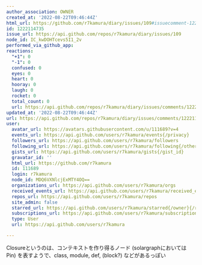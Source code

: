 ```yaml
---
author_association: OWNER
created_at: '2022-08-22T09:46:44Z'
html_url: https://github.com/r7kamura/diary/issues/109#issuecomment-1222114735
id: 1222114735
issue_url: https://api.github.com/repos/r7kamura/diary/issues/109
node_id: IC_kwDOHTcevs5I1_2v
performed_via_github_app: 
reactions:
  "+1": 0
  "-1": 0
  confused: 0
  eyes: 0
  heart: 0
  hooray: 0
  laugh: 0
  rocket: 0
  total_count: 0
  url: https://api.github.com/repos/r7kamura/diary/issues/comments/1222114735/reactions
updated_at: '2022-08-22T09:46:44Z'
url: https://api.github.com/repos/r7kamura/diary/issues/comments/1222114735
user:
  avatar_url: https://avatars.githubusercontent.com/u/111689?v=4
  events_url: https://api.github.com/users/r7kamura/events{/privacy}
  followers_url: https://api.github.com/users/r7kamura/followers
  following_url: https://api.github.com/users/r7kamura/following{/other_user}
  gists_url: https://api.github.com/users/r7kamura/gists{/gist_id}
  gravatar_id: ''
  html_url: https://github.com/r7kamura
  id: 111689
  login: r7kamura
  node_id: MDQ6VXNlcjExMTY4OQ==
  organizations_url: https://api.github.com/users/r7kamura/orgs
  received_events_url: https://api.github.com/users/r7kamura/received_events
  repos_url: https://api.github.com/users/r7kamura/repos
  site_admin: false
  starred_url: https://api.github.com/users/r7kamura/starred{/owner}{/repo}
  subscriptions_url: https://api.github.com/users/r7kamura/subscriptions
  type: User
  url: https://api.github.com/users/r7kamura

---
```

Closureというのは、コンテキストを作り得るノード (solargraphにおいてはPin) を表すようで、class, module, def, (block?) などがあるっぽい